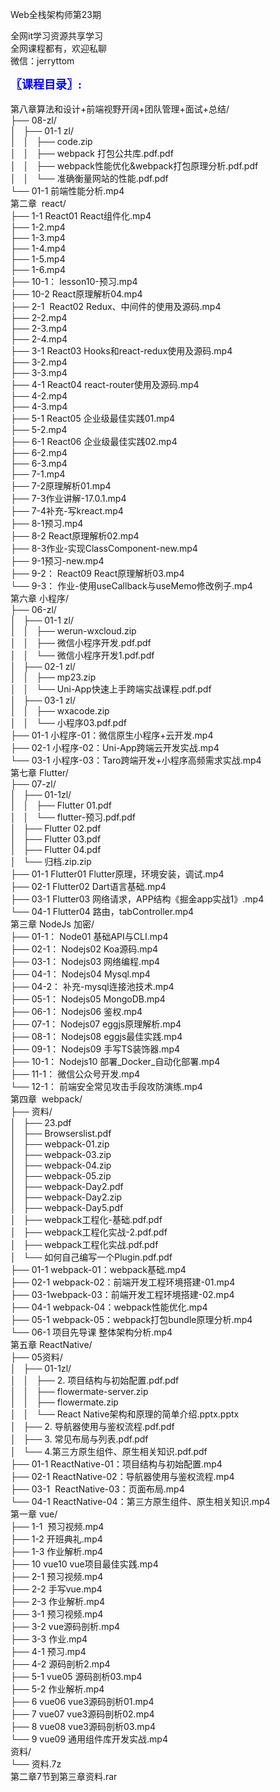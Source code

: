 Web全栈架构师第23期

全网it学习资源共享学习<br>全网课程都有，欢迎私聊<br>微信：jerryttom<br>

<span style="font-size: large;"><span style="font-family: Tahoma;"><span style="color: #0000ff;"><strong>〖课程目录〗:</strong></span></span></span><br> <span style="font-family: &amp;quot;">&nbsp;&nbsp;</span><br> 第八章算法和设计+前端视野开阔+团队管理+面试+总结/<br> ├── 08-zl/<br> │&nbsp; &nbsp;├── 01-1 zl/<br> │&nbsp; &nbsp;│&nbsp; &nbsp;├── code.zip<br> │&nbsp; &nbsp;│&nbsp; &nbsp;├── webpack 打包公共库.pdf.pdf<br> │&nbsp; &nbsp;│&nbsp; &nbsp;├── webpack性能优化&amp;webpack打包原理分析.pdf.pdf<br> │&nbsp; &nbsp;│&nbsp; &nbsp;└── 准确衡量网站的性能.pdf.pdf<br> └── 01-1 前端性能分析.mp4<br> 第二章&nbsp;&nbsp;react/<br> ├── 1-1 React01 React组件化.mp4<br> ├── 1-2.mp4<br> ├── 1-3.mp4<br> ├── 1-4.mp4<br> ├── 1-5.mp4<br> ├── 1-6.mp4<br> ├── 10-1： lesson10-预习.mp4<br> ├── 10-2 React原理解析04.mp4<br> ├── 2-1&nbsp;&nbsp;React02 Redux、中间件的使用及源码.mp4<br> ├── 2-2.mp4<br> ├── 2-3.mp4<br> ├── 2-4.mp4<br> ├── 3-1 React03 Hooks和react-redux使用及源码.mp4<br> ├── 3-2.mp4<br> ├── 3-3.mp4<br> ├── 4-1 React04 react-router使用及源码.mp4<br> ├── 4-2.mp4<br> ├── 4-3.mp4<br> ├── 5-1 React05 企业级最佳实践01.mp4<br> ├── 5-2.mp4<br> ├── 6-1 React06 企业级最佳实践02.mp4<br> ├── 6-2.mp4<br> ├── 6-3.mp4<br> ├── 7-1.mp4<br> ├── 7-2原理解析01.mp4<br> ├── 7-3作业讲解-17.0.1.mp4<br> ├── 7-4补充-写kreact.mp4<br> ├── 8-1预习.mp4<br> ├── 8-2 React原理解析02.mp4<br> ├── 8-3作业-实现ClassComponent-new.mp4<br> ├── 9-1预习-new.mp4<br> ├── 9-2： React09 React原理解析03.mp4<br> └── 9-3： 作业-使用useCallback与useMemo修改例子.mp4<br> 第六章 小程序/<br> ├── 06-zl/<br> │&nbsp; &nbsp;├── 01-1 zl/<br> │&nbsp; &nbsp;│&nbsp; &nbsp;├── werun-wxcloud.zip<br> │&nbsp; &nbsp;│&nbsp; &nbsp;├── 微信小程序开发.pdf.pdf<br> │&nbsp; &nbsp;│&nbsp; &nbsp;└── 微信小程序开发1.pdf.pdf<br> │&nbsp; &nbsp;├── 02-1 zl/<br> │&nbsp; &nbsp;│&nbsp; &nbsp;├── mp23.zip<br> │&nbsp; &nbsp;│&nbsp; &nbsp;└── Uni-App快速上手跨端实战课程.pdf.pdf<br> │&nbsp; &nbsp;├── 03-1 zl/<br> │&nbsp; &nbsp;│&nbsp; &nbsp;├── wxacode.zip<br> │&nbsp; &nbsp;│&nbsp; &nbsp;└── 小程序03.pdf.pdf<br> ├── 01-1 小程序-01：微信原生小程序+云开发.mp4<br> ├── 02-1 小程序-02：Uni-App跨端云开发实战.mp4<br> └── 03-1 小程序-03：Taro跨端开发+小程序高频需求实战.mp4<br> 第七章 Flutter/<br> ├── 07-zl/<br> │&nbsp; &nbsp;├── 01-1zl/<br> │&nbsp; &nbsp;│&nbsp; &nbsp;├── Flutter 01.pdf<br> │&nbsp; &nbsp;│&nbsp; &nbsp;└── flutter-预习.pdf.pdf<br> │&nbsp; &nbsp;├── Flutter 02.pdf<br> │&nbsp; &nbsp;├── Flutter 03.pdf<br> │&nbsp; &nbsp;├── Flutter 04.pdf<br> │&nbsp; &nbsp;└── 归档.zip.zip<br> ├── 01-1 Flutter01 Flutter原理，环境安装，调试.mp4<br> ├── 02-1 Flutter02 Dart语言基础.mp4<br> ├── 03-1 Flutter03 网络请求，APP结构《掘金app实战1》.mp4<br> └── 04-1 Flutter04 路由，tabController.mp4<br> 第三章 NodeJs 加密/<br> ├── 01-1： Node01 基础API与CLI.mp4<br> ├── 02-1： Nodejs02 Koa源码.mp4<br> ├── 03-1： Nodejs03 网络编程.mp4<br> ├── 04-1： Nodejs04 Mysql.mp4<br> ├── 04-2： 补充-mysql连接池技术.mp4<br> ├── 05-1： Nodejs05 MongoDB.mp4<br> ├── 06-1： Nodejs06 鉴权.mp4<br> ├── 07-1： Nodejs07 eggjs原理解析.mp4<br> ├── 08-1： Nodejs08 eggjs最佳实践.mp4<br> ├── 09-1： Nodejs09 手写TS装饰器.mp4<br> ├── 10-1： Nodejs10 部署_Docker_自动化部署.mp4<br> ├── 11-1： 微信公众号开发.mp4<br> └── 12-1： 前端安全常见攻击手段攻防演练.mp4<br> 第四章&nbsp;&nbsp;webpack/<br> ├── 资料/<br> │&nbsp; &nbsp;├── 23.pdf<br> │&nbsp; &nbsp;├── Browserslist.pdf<br> │&nbsp; &nbsp;├── webpack-01.zip<br> │&nbsp; &nbsp;├── webpack-03.zip<br> │&nbsp; &nbsp;├── webpack-04.zip<br> │&nbsp; &nbsp;├── webpack-05.zip<br> │&nbsp; &nbsp;├── webpack-Day2.pdf<br> │&nbsp; &nbsp;├── webpack-Day2.zip<br> │&nbsp; &nbsp;├── webpack-Day5.pdf<br> │&nbsp; &nbsp;├── webpack工程化-基础.pdf.pdf<br> │&nbsp; &nbsp;├── webpack工程化实战-2.pdf.pdf<br> │&nbsp; &nbsp;├── webpack工程化实战.pdf.pdf<br> │&nbsp; &nbsp;└── 如何自己编写一个Plugin.pdf.pdf<br> ├── 01-1 webpack-01：webpack基础.mp4<br> ├── 02-1 webpack-02：前端开发工程环境搭建-01.mp4<br> ├── 03-1webpack-03：前端开发工程环境搭建-02.mp4<br> ├── 04-1 webpack-04：webpack性能优化.mp4<br> ├── 05-1 webpack-05：webpack打包bundle原理分析.mp4<br> └── 06-1 项目先导课 整体架构分析.mp4<br> 第五章 ReactNative/<br> ├── 05资料/<br> │&nbsp; &nbsp;├── 01-1zl/<br> │&nbsp; &nbsp;│&nbsp; &nbsp;├── 2. 项目结构与初始配置.pdf.pdf<br> │&nbsp; &nbsp;│&nbsp; &nbsp;├── flowermate-server.zip<br> │&nbsp; &nbsp;│&nbsp; &nbsp;├── flowermate.zip<br> │&nbsp; &nbsp;│&nbsp; &nbsp;└── React Native架构和原理的简单介绍.pptx.pptx<br> │&nbsp; &nbsp;├── 2. 导航器使用与鉴权流程.pdf.pdf<br> │&nbsp; &nbsp;├── 3. 常见布局与列表.pdf.pdf<br> │&nbsp; &nbsp;└── 4.第三方原生组件、原生相关知识.pdf.pdf<br> ├── 01-1 ReactNative-01：项目结构与初始配置.mp4<br> ├── 02-1 ReactNative-02：导航器使用与鉴权流程.mp4<br> ├── 03-1&nbsp;&nbsp;ReactNative-03：页面布局.mp4<br> └── 04-1 ReactNative-04：第三方原生组件、原生相关知识.mp4<br> 第一章 vue/<br> ├── 1-1&nbsp;&nbsp;预习视频.mp4<br> ├── 1-2 开班典礼.mp4<br> ├── 1-3 作业解析.mp4<br> ├── 10 vue10 vue项目最佳实践.mp4<br> ├── 2-1 预习视频.mp4<br> ├── 2-2 手写vue.mp4<br> ├── 2-3 作业解析.mp4<br> ├── 3-1 预习视频.mp4<br> ├── 3-2 vue源码剖析.mp4<br> ├── 3-3 作业.mp4<br> ├── 4-1 预习.mp4<br> ├── 4-2 源码剖析2.mp4<br> ├── 5-1 vue05 源码剖析03.mp4<br> ├── 5-2 作业解析.mp4<br> ├── 6 vue06 vue3源码剖析01.mp4<br> ├── 7 vue07 vue3源码剖析02.mp4<br> ├── 8 vue08 vue3源码剖析03.mp4<br> └── 9 vue09 通用组件库开发实战.mp4<br> 资料/<br> └── 资料.7z<br> 第二章7节到第三章资料.rar